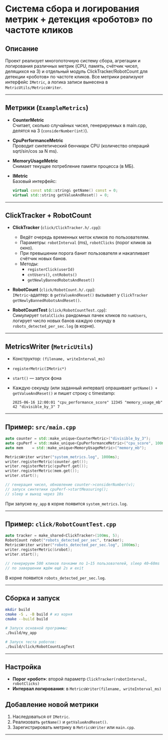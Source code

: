 # Система сбора и логирования метрик + детекция «роботов» по частоте кликов

## Описание  
Проект реализует многопоточную систему сбора, агрегации и логирования различных метрик (CPU, память, счётчик чисел, делящихся на 3) и отдельный модуль ClickTracker/RobotCount для детекции «роботов» по частоте кликов. Все метрики реализуют интерфейс `IMetric`, а логика записи вынесена в `MetricUtils/MetricsWriter`.

---


## Метрики (`ExampleMetrics`)

- **CounterMetric**  
  Считает, сколько случайных чисел, генерируемых в main.cpp, делятся на 3 (`considerNumber(int)`).

- **CpuPerformanceMetric**  
  Проводит синтетический бенчмарк CPU (количество операций sqrt/sin/cos за N ms).

- **MemoryUsageMetric**  
  Снимает текущее потребление памяти процесса (в МБ).

- **IMetric**  
  Базовый интерфейс:  
  ```cpp
  virtual const std::string& getName() const = 0;
  virtual std::string getValueAndReset() = 0;
  ```

---

## ClickTracker + RobotCount

- **ClickTracker** (`click/ClickTracker.h/.cpp`):  
  - Ведёт очередь временных меток кликов по пользователям.  
  - Параметры: `robotInterval` (ms), `robotClicks` (порог кликов за окно).  
  - При превышении порога банит пользователя и накапливает счётчик новых банов.  
  - Методы:  
    - `registerClick(userId)`  
    - `cntUsers()`, `cntRobots()`  
    - `getNewlyBannedRobotsAndReset()`

- **RobotCount** (`click/RobotCount.h/.cpp`):  
  `IMetric`-адаптер: в `getValueAndReset()` вызывает у `ClickTracker` `getNewlyBannedRobotsAndReset()`.

- **RobotCountTest** (`click/RobotCountTest.cpp`):  
  Симулирует `totalClicks` рандомных пачек кликов по `numUsers`, логирует число новых банов каждую секунду в `robots_detected_per_sec.log` (в корне).

---

## MetricsWriter (`MetricUtils`)

- Конструктор: `(filename, writeInterval_ms)`  
- `registerMetric(IMetric*)`  
- `start()` — запуск фона  
- Каждую секунду (или заданный интервал) опрашивает `getName() + getValueAndReset()` и пишет строку с timestamp:

  ```
  2025-06-16 12:00:01 "cpu_performance_score" 12345 "memory_usage_mb" 42 "divisible_by_3" 7
  ```

---

## Пример: `src/main.cpp`

```cpp
auto counter = std::make_unique<CounterMetric>("divisible_by_3");
auto cpuPerf = std::make_unique<CpuPerformanceMetric>("cpu_score", 100ms);
auto mem    = std::make_unique<MemoryUsageMetric>("memory_mb");

MetricsWriter writer("system_metrics.log", 1000ms);
writer.registerMetric(counter.get());
writer.registerMetric(cpuPerf.get());
writer.registerMetric(mem.get());
writer.start();

// генерация чисел, обновление counter->considerNumber(v);
// запуск синтетики cpuPerf->startMeasuring();
// sleep и выход через 10s
```

При запуске `my_app` в корне появится `system_metrics.log`.

---

## Пример: `click/RobotCountTest.cpp`

```cpp
auto tracker = make_shared<ClickTracker>(100ms, 5);
RobotCount robot("robots_detected_per_sec", tracker);
MetricsWriter writer("robots_detected_per_sec.log", 1000ms);
writer.registerMetric(&robot);
writer.start();

// генерируем 500 кликов пачками по 1–15 пользователей, sleep 40–60ms
// по завершении ждём ещё 2s и exit
```

В корне появится `robots_detected_per_sec.log`.

---

## Сборка и запуск

```bash
mkdir build
cmake -S . -B build # из корня
cmake --build build

# Запуск основной программы:
./build/my_app

# Запуск теста роботов:
./build/click/RobotCountLogTest 
```
---

## Настройка

- **Порог «робот»**: второй параметр `ClickTracker(robotInterval, robotClicks)`  
- **Интервал логирования**: в `MetricsWriter(filename, writeInterval_ms)`  

## Добавление новой метрики

1. Наследоваться от `IMetric`.  
2. Реализовать `getName()` и `getValueAndReset()`.  
3. Зарегистрировать метрику в `MetricsWriter` или `main.cpp`.  

--- 